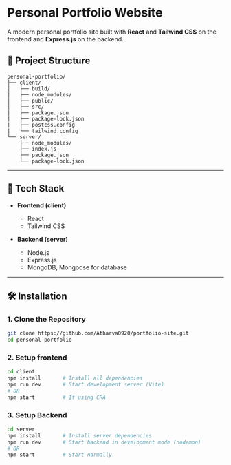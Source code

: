 # Personal Portfolio Website

A modern personal portfolio site built with **React** and **Tailwind CSS** on the frontend and **Express.js** on the backend.

## 📁 Project Structure

```text
personal-portfolio/
├── client/
│   ├── build/
|   ├── node_modules/
│   ├── public/
│   ├── src/
|   ├── package.json
|   ├── package-lock.json
|   ├── postcss.config
|   └── tailwind.config
└── server/
    ├── node_modules/
    ├── index.js
    ├── package.json
    └── package-lock.json
```
---

## 🚀 Tech Stack

- **Frontend (client)**
  - React
  - Tailwind CSS

- **Backend (server)**
  - Node.js
  - Express.js
  - MongoDB, Mongoose for database

---

## 🛠️ Installation

### 1. Clone the Repository

```bash
git clone https://github.com/Atharva0920/portfolio-site.git
cd personal-portfolio
```
### 2. Setup frontend
```bash
cd client
npm install       # Install all dependencies
npm run dev       # Start development server (Vite)
# OR
npm start         # If using CRA
```

### 3. Setup Backend
```bash
cd server
npm install       # Install server dependencies
npm run dev       # Start backend in development mode (nodemon)
# OR
npm start         # Start normally
```



